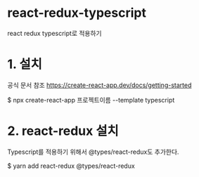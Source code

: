# react-redux-typescript
react redux typescript로 적용하기

# 1. 설치
공식 문서 참조
https://create-react-app.dev/docs/getting-started

$ npx create-react-app 프로젝트이름 --template typescript

# 2. react-redux 설치
Typescript를 적용하기 위해서 @types/react-redux도 추가한다.

$ yarn add react-redux @types/react-redux

